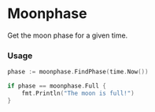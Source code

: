 # Moonphase

Get the moon phase for a given time.

### Usage

```go
phase := moonphase.FindPhase(time.Now())

if phase == moonphase.Full {
    fmt.Println("The moon is full!")
}
```
